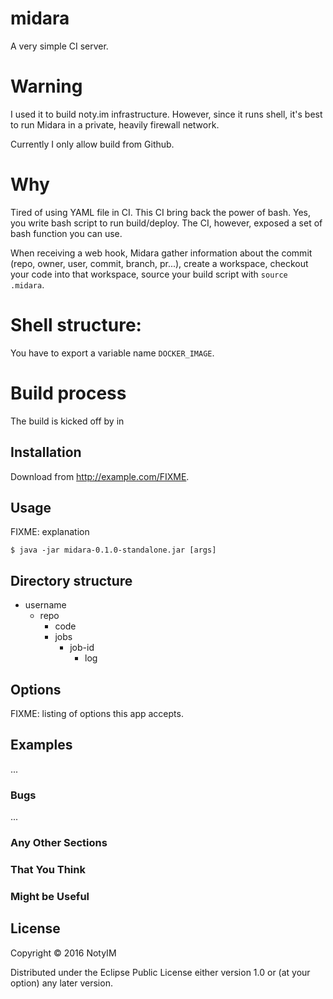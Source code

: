 # midara

A very simple CI server.

# Warning

I used it to build noty.im infrastructure. However, since it runs shell, it's
best to run Midara in a private, heavily firewall network.

Currently I only allow build from Github.

# Why

Tired of using YAML file in CI. This CI bring back the power of bash. Yes, you
write bash script to run build/deploy. The CI, however, exposed a set of bash
function you can use.

When receiving a web hook, Midara gather information about the commit (repo,
owner, user, commit, branch, pr...), create a workspace, checkout your code
into that workspace, source your build script with `source .midara`.


# Shell structure:

You have to export a variable name `DOCKER_IMAGE`.

# Build process

The build is kicked off by in

## Installation

Download from http://example.com/FIXME.

## Usage

FIXME: explanation

    $ java -jar midara-0.1.0-standalone.jar [args]

## Directory structure

- username
    * repo
      * code
      * jobs
        * job-id
          - log


## Options

FIXME: listing of options this app accepts.

## Examples

...

### Bugs

...

### Any Other Sections
### That You Think
### Might be Useful

## License

Copyright © 2016 NotyIM

Distributed under the Eclipse Public License either version 1.0 or (at
your option) any later version.
